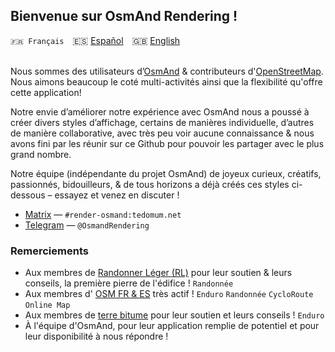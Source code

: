 ## Bienvenue sur OsmAnd Rendering ! 

`🇫🇷 Français`&emsp;🇪🇸 [Español](https://github.com/OsmAnd-Rendering/.github/blob/main/profile/README_ES.md)&emsp;🇬🇧 [English](https://github.com/OsmAnd-Rendering/.github/blob/main/profile/README_EN.md)<br><br>


Nous sommes des utilisateurs d’[OsmAnd](https://osmand.net/) & contributeurs d'[OpenStreetMap](https://www.openstreetmap.org/). Nous aimons beaucoup le coté multi-activités ainsi que la flexibilité qu'offre cette application!

Notre envie d’améliorer notre expérience avec OsmAnd nous a poussé à créer divers styles d’affichage, certains de manières individuelle, d’autres de manière collaborative, avec très peu voir aucune connaissance & nous avons fini par les réunir sur ce Github pour pouvoir les partager avec le plus grand nombre.

Notre équipe (indépendante du projet OsmAnd) de joyeux curieux, créatifs, passionnés, bidouilleurs, & de tous horizons a déjà créés ces styles ci-dessous – essayez et venez en discuter !

- [Matrix](https://matrix.to/#/#render-osmand:tedomum.net) — `#render-osmand:tedomum.net`
- [Telegram](https://t.me/OsmandRendering) — `@OsmandRendering`


### Remerciements
- Aux membres de [Randonner Léger (RL)](https://www.randonner-leger.org/) pour leur soutien & leurs conseils, la première pierre de l'édifice ! `Randonnée`
- Aux membres d' [OSM FR & ES](https://www.openstreetmap.org/) très actif ! `Enduro` `Randonnée` `CycloRoute` `Online Map`
- Aux membres de [terre bitume](https://www.terre-bitume.org/) pour leur soutien et leurs conseils ! `Enduro`
- À l'équipe d'OsmAnd, pour leur application remplie de potentiel et pour leur disponibilité à nous répondre !
